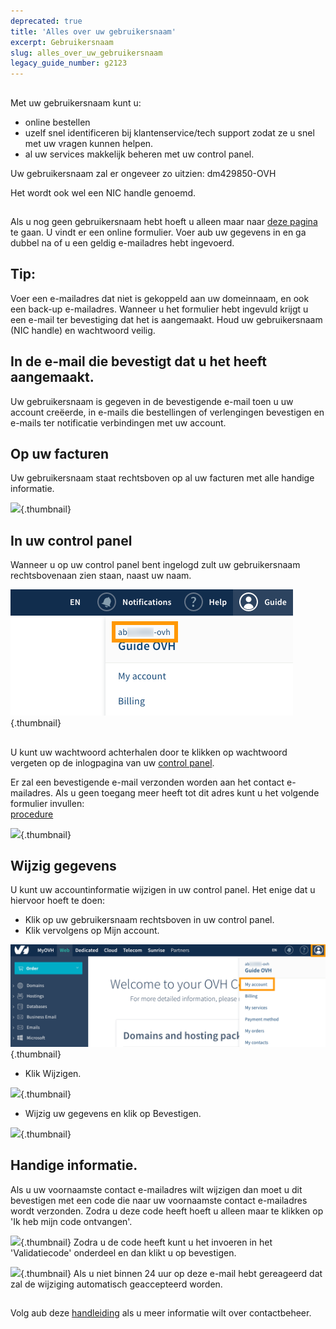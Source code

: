 ```yaml
---
deprecated: true
title: 'Alles over uw gebruikersnaam'
excerpt: Gebruikersnaam
slug: alles_over_uw_gebruikersnaam
legacy_guide_number: g2123
---
```


## 
Met uw gebruikersnaam kunt u: 


- online bestellen
- uzelf snel identificeren bij klantenservice/tech support zodat ze u snel met uw vragen kunnen helpen.
- al uw services makkelijk beheren met uw control panel. 


Uw gebruikersnaam zal er ongeveer zo uitzien: 
dm429850-OVH

Het wordt ook wel een NIC handle genoemd.


## 
Als u nog geen gebruikersnaam hebt hoeft u alleen maar naar [deze pagina](https://www.ovh.com/auth/?action=gotomanager&from=https://www.ovh.nl/&ovhSubsidiary=nl) te gaan. 
U vindt er een online formulier. Voer aub uw gegevens in en ga dubbel na of u een geldig e-mailadres hebt ingevoerd.

## Tip:
Voer een e-mailadres dat niet is gekoppeld aan uw domeinnaam, en ook een back-up e-mailadres.
Wanneer u het formulier hebt ingevuld krijgt u een e-mail ter bevestiging dat het is aangemaakt. Houd uw gebruikersnaam (NIC handle) en wachtwoord veilig.


## In de e-mail die bevestigt dat u het heeft aangemaakt.
Uw gebruikersnaam is gegeven in de bevestigende e-mail toen u uw account creëerde, in e-mails die bestellingen of verlengingen bevestigen en e-mails ter notificatie verbindingen met uw account.


## Op uw facturen
Uw gebruikersnaam staat rechtsboven op al uw facturen met alle handige informatie.

![](images/3948.png){.thumbnail}


## In uw control panel
Wanneer u op uw control panel bent ingelogd zult uw gebruikersnaam rechtsbovenaan zien staan, naast uw naam.

![](images/3949.png){.thumbnail}


## 
U kunt uw wachtwoord achterhalen door te klikken op wachtwoord vergeten op de inlogpagina van uw [control panel](https://ssl0.ovh.net/).

Er zal een bevestigende e-mail verzonden worden aan het contact e-mailadres. 
Als u geen toegang meer heeft tot dit adres kunt u het volgende formulier invullen:  
[procedure](https://http://www.ovh.nl/cgi-bin/procedure/procedureChangeEmail.cgi)

![](images/3936.png){.thumbnail}


## Wijzig gegevens
U kunt uw accountinformatie wijzigen in uw control panel. Het enige dat u hiervoor hoeft te doen: 


- Klik op uw gebruikersnaam rechtsboven in uw control panel. 
- Klik vervolgens op Mijn account.



![](images/3953.png){.thumbnail}

- Klik Wijzigen.



![](images/3954.png){.thumbnail}

- Wijzig uw gegevens en klik op Bevestigen.



![](images/3955.png){.thumbnail}


## Handige informatie.
Als u uw voornaamste contact e-mailadres wilt wijzigen dan moet u dit bevestigen met een code die naar uw voornaamste contact e-mailadres wordt verzonden. Zodra u deze code heeft hoeft u alleen maar te klikken op 'Ik heb mijn code ontvangen'.

![](images/3956.png){.thumbnail}
Zodra u de code heeft kunt u het invoeren in het 'Validatiecode' onderdeel en dan klikt u op bevestigen.

![](images/3957.png){.thumbnail}
Als u niet binnen 24 uur op deze e-mail hebt gereageerd dat zal de wijziging automatisch geaccepteerd worden.


## 
Volg aub deze [handleiding](https://www.ovh.co.uk/g1858.management_of_contacts_and_personal_information) als u meer informatie wilt over contactbeheer.

